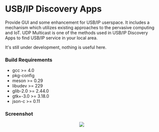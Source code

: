 # USB/IP Discovery Apps
Provide GUI and some enhancement for USB/IP userspace. It includes a mechanism
which utilizes existing approaches to the pervasive computing and IoT. UDP Multicast
is one of the methods used in USB/IP Discovery Apps to find USB/IP service in your local area.

It's still under development, nothing is useful here.

### Build Requirements
- gcc >= 4.0
- pkg-config
- meson >= 0.29
- libudev >= 229
- glib-2.0 >= 2.44.0
- gtk+-3.0 >= 3.18.0
- json-c >= 0.11

### Screenshot

<p align=center>
    <img src="https://github.com/alunux/usbip-gui-utils/raw/master/.github/screenshots/main.png">
</p>
